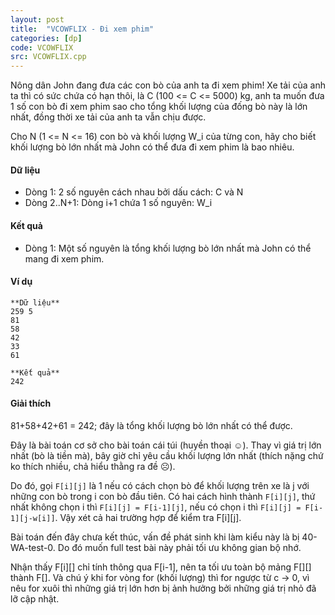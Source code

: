 ```yaml
---
layout: post
title:  "VCOWFLIX - Đi xem phim"
categories: [dp]
code: VCOWFLIX
src: VCOWFLIX.cpp
---
```


Nông dân John đang đưa các con bò của anh ta đi xem phim! Xe tải của anh ta thì có sức chứa có hạn thôi, là C (100 <= C <= 5000) kg, anh ta muốn đưa 1 số con bò đi xem phim sao cho tổng khối lượng của đống bò này là lớn nhất, đồng thời xe tải của anh ta vẫn chịu được.

Cho N (1 <= N <= 16) con bò và khối lượng W\_i của từng con, hãy cho biết khối lượng bò lớn nhất mà John có thể đưa đi xem phim là bao nhiêu.

#### Dữ liệu

*   Dòng 1: 2 số nguyên cách nhau bởi dấu cách: C và N
*   Dòng 2..N+1: Dòng i+1 chứa 1 số nguyên: W\_i

#### Kết quả

*   Dòng 1: Một số nguyên là tổng khối lượng bò lớn nhất mà John có thể mang đi xem phim.

#### Ví dụ

```
**Dữ liệu**
259 5
81
58
42
33
61

**Kết quả**
242

```

#### Giải thích

81+58+42+61 = 242; đây là tổng khối lượng bò lớn nhất có thể được.

<!--more-->



Đây là bài toán cơ sở cho bài toán cái túi (huyền thoại ☺). Thay vì giá trị lớn nhất (bò là tiền mà), bây giờ chỉ yêu cầu khối lượng lớn nhất (thích nặng chứ ko thích nhiều, chả hiểu thằng ra đề ☹).

Do đó, gọi `F[i][j]` là 1 nếu có cách chọn bò để khối lượng trên xe là j với những con bò trong i con bò đầu tiên. Có hai cách hình thành `F[i][j]`, thứ nhất không chọn i thì `F[i][j] = F[i-1][j]`, nếu có chọn i thì `F[i][j] = F[i-1][j-w[i]]`. Vậy xét cả hai trường hợp để kiểm tra F[i][j]. 

Bài toán đến đây chưa kết thúc, vấn đề phát sinh khi làm kiểu này là bị 40-WA-test-0. Do đó muốn full test bài này phải tối ưu không gian bộ nhớ. 

Nhận thấy F[i][] chỉ tính thông qua F[i-1], nên ta tối ưu toàn bộ mảng F[][] thành F[]. Và chú ý khi for vòng for (khối lượng) thì for ngược từ c -> 0, vì nêu for xuôi thì những giá trị lớn hơn bị ảnh hưởng bởi những giá trị nhỏ đã lỡ cập nhật.
